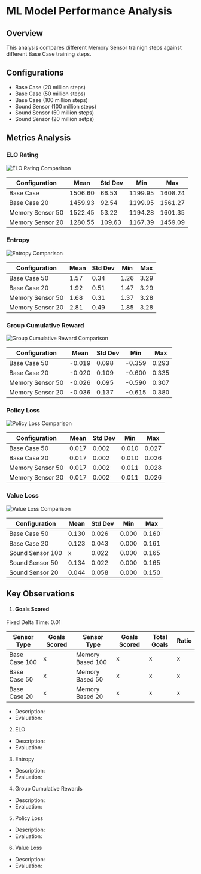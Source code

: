 # ML Model Performance Analysis

## Overview

This analysis compares different Memory Sensor trainign steps against different Base Case training steps.

## Configurations

- Base Case (20 million steps)
- Base Case (50 million steps)
- Base Case (100 million steps)
- Sound Sensor (100 million steps)
- Sound Sensor (50 million steps)
- Sound Sensor (20 million setps)

## Metrics Analysis

### ELO Rating

![ELO Rating Comparison](ELO_comparison.png)

| Configuration         | Mean    | Std Dev | Min     | Max     |
| --------------------- | ------- | ------- | ------- | ------- |
| Base Case             | 1506.60 | 66.53   | 1199.95 | 1608.24 |
| Base Case 20          | 1459.93 | 92.54   | 1199.95 | 1561.27 |
| Memory Sensor 50      | 1522.45 | 53.22   | 1194.28 | 1601.35 |
| Memory Sensor 20      | 1280.55 | 109.63  | 1167.39 | 1459.09 |



### Entropy

![Entropy Comparison](Entropy_comparison.png)

| Configuration         | Mean | Std Dev | Min  | Max  |
| --------------------- | ---- | ------- | ---- | ---- |
| Base Case 50          | 1.57 | 0.34    | 1.26 | 3.29 |
| Base Case 20          | 1.92 | 0.51    | 1.47 | 3.29 |
| Memory Sensor 50      | 1.68 | 0.31    | 1.37 | 3.28 |
| Memory Sensor 20      | 2.81 | 0.49    | 1.85 | 3.28 |


### Group Cumulative Reward

![Group Cumulative Reward Comparison](Group_Cumulative_reward_comparison.png)

| Configuration         | Mean   | Std Dev | Min    | Max   |
| --------------------- | ------ | ------- | ------ | ----- |
| Base Case 50          | -0.019 | 0.098   | -0.359 | 0.293 |
| Base Case 20          | -0.020 | 0.109   | -0.600 | 0.335 |
| Memory Sensor 50      | -0.026 | 0.095   | -0.590 | 0.307 |
| Memory Sensor 20      | -0.036 | 0.137   | -0.615 | 0.380 |

### Policy Loss

![Policy Loss Comparison](Policy_Loss_comparison.png)

| Configuration         | Mean  | Std Dev | Min   | Max   |
| --------------------- | ----- | ------- | ----- | ----- |
| Base Case 50            | 0.017 | 0.002   | 0.010 | 0.027 |
| Base Case 20          | 0.017 | 0.002   | 0.010 | 0.026 |
| Memory Sensor 50      | 0.017 | 0.002   | 0.011 | 0.028  |
| Memory Sensor 20      | 0.017 | 0.002   | 0.011 | 0.026 |

### Value Loss

![Value Loss Comparison](Value_Loss_comparison.png)

| Configuration         | Mean  | Std Dev | Min   | Max   |
| --------------------- | ----- | ------- | ----- | ----- |
| Base Case 50          | 0.130 | 0.026   | 0.000 | 0.160 |
| Base Case 20          | 0.123 | 0.043   | 0.000 | 0.161 |
| Sound Sensor 100      | x | 0.022   | 0.000 | 0.165 |
| Sound Sensor 50       | 0.134 | 0.022   | 0.000 | 0.165 |
| Sound Sensor 20       | 0.044 | 0.058   | 0.000 | 0.150 |

## Key Observations

1. #### Goals Scored
Fixed Delta Time: 0.01

| Sensor Type   | Goals Scored  | Sensor Type      | Goals Scored   | Total Goals   | Ratio   | 
| ------------- | ------------- | ---------------- | -------------- | ------------- | ------- |
| Base Case 100 | x        | Memory Based 100 | x         | x        | x |
| Base Case 50  | x        | Memory Based 50  | x         | x        | x |
| Base Case 20  | x         | Memory Based 20  | x           | x         | x |

- Description:
- Evaluation:

2. ELO
- Description:
- Evaluation:

3. Entropy
- Description:
- Evaluation:

4. Group Cumulative Rewards
- Description:
- Evaluation:


5. Policy Loss
- Description:
- Evaluation:

6. Value Loss
- Description:
- Evaluation: